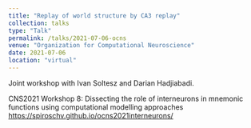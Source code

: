```yaml
---
title: "Replay of world structure by CA3 replay"
collection: talks
type: "Talk"
permalink: /talks/2021-07-06-ocns
venue: "Organization for Computational Neuroscience"
date: 2021-07-06
location: "virtual"
---
```


Joint workshop with Ivan Soltesz and Darian Hadjiabadi. 

CNS2021 Workshop 8: Dissecting the role of interneurons in mnemonic functions using computational modelling approaches
https://spiroschv.github.io/ocns2021interneurons/
